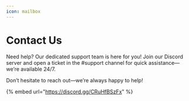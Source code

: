 ```yaml
---
icon: mailbox
---
```


# Contact Us

Need help? Our dedicated support team is here for you! Join our Discord server and open a ticket in the #support channel for quick assistance—we’re available 24/7.

Don’t hesitate to reach out—we’re always happy to help!

{% embed url="https://discord.gg/CRuHfBSzFx" %}
